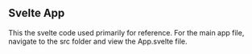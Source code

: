 ## Svelte App
This the svelte code used primarily for reference. For the main app file, navigate to the src folder and view the App.svelte file. 
